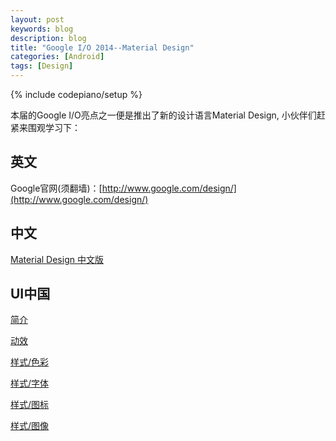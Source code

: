 ```yaml
---
layout: post
keywords: blog
description: blog
title: "Google I/O 2014--Material Design"
categories: [Android]
tags: [Design]
---
```

{% include codepiano/setup %}

本届的Google I/O亮点之一便是推出了新的设计语言Material Design, 小伙伴们赶紧来围观学习下：

## 英文

Google官网(须翻墙)：[http://www.google.com/design/](http://www.google.com/design/)

## 中文

[Material Design 中文版](http://design.1sters.com/)

## UI中国

[简介](http://www.ui.cn/project.php?id=18839)

[动效](http://www.ui.cn/project.php?id=18846)

[样式/色彩](http://www.ui.cn/project.php?id=18875)

[样式/字体](http://www.ui.cn/project.php?id=18877)

[样式/图标](http://www.ui.cn/project.php?id=18894)

[样式/图像](http://www.ui.cn/project.php?id=18898)